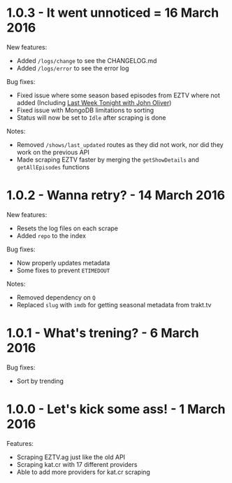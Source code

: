 1.0.3 - It went unnoticed = 16 March 2016
=========================================

New features:
 - Added `/logs/change` to see the CHANGELOG.md
 - Added `/logs/error` to see the error log

Bug fixes:
 - Fixed issue where some season based episodes from EZTV where not added (Including [Last Week Tonight with John Oliver](https://eztv.ag/shows/1025/last-week-tonight-with-john-oliver/))
 - Fixed issue with MongoDB limitations to sorting
 - Status will now be set to `Idle` after scraping is done

Notes:
 - Removed `/shows/last_updated` routes as they did not work, nor did they work on the previous API
 - Made scraping EZTV faster by merging the `getShowDetails` and `getAllEpisodes` functions

1.0.2 - Wanna retry? - 14 March 2016
====================================

New features:
 - Resets the log files on each scrape
 - Added `repo` to the index

Bug fixes:
 - Now properly updates metadata
 - Some fixes to prevent `ETIMEDOUT`

Notes:
 - Removed dependency on `Q`
 - Replaced `slug` with `imdb` for getting seasonal metadata from trakt.tv

1.0.1 - What's trening? - 6 March 2016
======================================

Bug fixes:
 - Sort by trending

1.0.0 - Let's kick some ass! -  1 March 2016
============================================

Features:
 - Scraping EZTV.ag just like the old API
 - Scraping kat.cr with 17 different providers
 - Able to add more providers for kat.cr scraping
